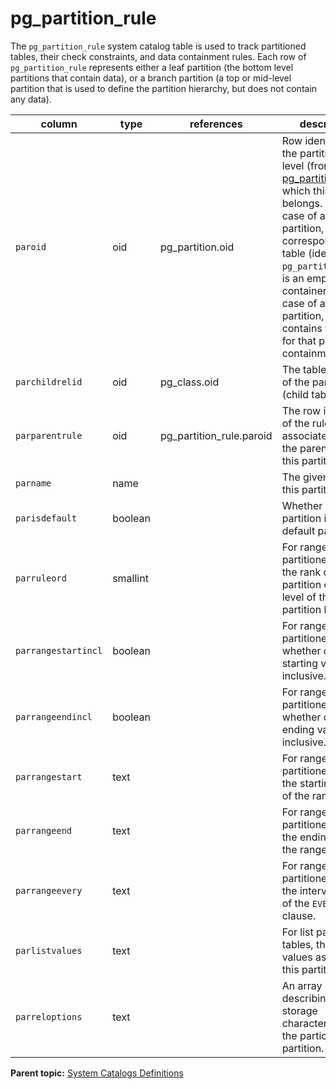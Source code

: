 # pg\_partition\_rule 

The `pg_partition_rule` system catalog table is used to track partitioned tables, their check constraints, and data containment rules. Each row of `pg_partition_rule` represents either a leaf partition \(the bottom level partitions that contain data\), or a branch partition \(a top or mid-level partition that is used to define the partition hierarchy, but does not contain any data\).

|column|type|references|description|
|------|----|----------|-----------|
|`paroid`|oid|pg\_partition.oid|Row identifier of the partitioning level \(from [pg\_partition](pg_partition.html)\) to which this partition belongs. In the case of a branch partition, the corresponding table \(identified by `pg_partition_rule`\) is an empty container table. In case of a leaf partition, the table contains the rows for that partition containment rule.|
|`parchildrelid`|oid|pg\_class.oid|The table identifier of the partition \(child table\).|
|`parparentrule`|oid|pg\_partition\_rule.paroid|The row identifier of the rule associated with the parent table of this partition.|
|`parname`|name| |The given name of this partition.|
|`parisdefault`|boolean| |Whether or not this partition is a default partition.|
|`parruleord`|smallint| |For range partitioned tables, the rank of this partition on this level of the partition hierarchy.|
|`parrangestartincl`|boolean| |For range partitioned tables, whether or not the starting value is inclusive.|
|`parrangeendincl`|boolean| |For range partitioned tables, whether or not the ending value is inclusive.|
|`parrangestart`|text| |For range partitioned tables, the starting value of the range.|
|`parrangeend`|text| |For range partitioned tables, the ending value of the range.|
|`parrangeevery`|text| |For range partitioned tables, the interval value of the `EVERY` clause.|
|`parlistvalues`|text| |For list partitioned tables, the list of values assigned to this partition.|
|`parreloptions`|text| |An array describing the storage characteristics of the particular partition.|

**Parent topic:** [System Catalogs Definitions](../system_catalogs/catalog_ref-html.html)

